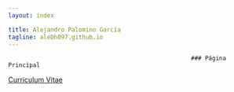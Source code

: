 ```yaml
---
layout: index

title: Alejandro Palomino García
tagline: aleDh097.github.io
---
```

                  
                   
                   
                    
                    
                     
                      
                      
                       
                                                        ### Página Principal

[Curriculum Vitae](about)

